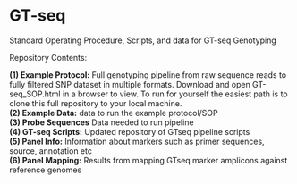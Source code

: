 # GT-seq
Standard Operating Procedure, Scripts, and data for GT-seq Genotyping

Repository Contents:

<b>(1) Example Protocol:</b> Full genotyping pipeline from raw sequence reads to fully filtered SNP dataset in multiple formats. Download and open GT-seq_SOP.html in a browser to view. To run for yourself the easiest path is to clone this full repository to your local machine.  
<b>(2) Example Data:</b> data to run the example protocol/SOP  
<b>(3) Probe Sequences</b> Data needed to run pipeline    
<b>(4) GT-seq Scripts:</b> Updated repository of GTseq pipeline scripts  
<b>(5) Panel Info:</b> Information about markers such as primer sequences, source, annotation etc  
<b>(6) Panel Mapping:</b> Results from mapping GTseq marker amplicons against reference genomes
